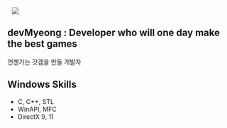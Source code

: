 <div>
    <img 
        src="https://img.shields.io/github/followers/devMyeong?label=devMyeong%20Followers&style=social"
        style="height : auto; margin-left : 10px; margin-right : 10px;"/>
</div>

## devMyeong : Developer who will one day make the best games

언젠가는 갓겜을 만들 개발자

## Windows Skills

- C, C++, STL
- WinAPI, MFC
- DirectX 9, 11

<!--
**devMyeong/devMyeong** is a ✨ _special_ ✨ repository because its `README.md` (this file) appears on your GitHub profile.

Here are some ideas to get you started:

- 🔭 I’m currently working on ...
- 🌱 I’m currently learning ...
- 👯 I’m looking to collaborate on ...
- 🤔 I’m looking for help with ...
- 💬 Ask me about ...
- 📫 How to reach me: ...
- 😄 Pronouns: ...
- ⚡ Fun fact: ...
-->
